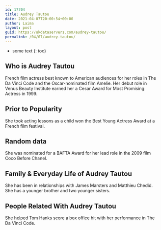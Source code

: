 ```yaml
---
id: 17704
title: Audrey Tautou
date: 2021-04-07T20:00:54+00:00
author: Laima
layout: post
guid: https://ukdataservers.com/audrey-tautou/
permalink: /04/07/audrey-tautou/
---
```


* some text
{: toc}


## Who is Audrey Tautou
                  
                  
                  
French film actress best known to American audiences for her roles in The Da Vinci Code and the Oscar-nominated film Amelie. Her debut role in Venus Beauty Institute earned her a Cesar Award for Most Promising Actress in 1999.
                  
              
            
              
            
                
                
                
## Prior to Popularity
                  
                  
                  
She took acting lessons as a child won the Best Young Actress Award at a French film festival.
                  
              
            
              
            
                
                
                
## Random data
                  
                  
                  
She was nominated for a BAFTA Award for her lead role in the 2009 film Coco Before Chanel.
                  
              
            
              
            
                
                
                
## Family & Everyday Life of Audrey Tautou
                  
                  
                  
She has been in relationships with James Marsters and Matthieu Chedid. She has a younger brother and two younger sisters.
                  
              
            
              
            
                
                
                
## People Related With Audrey Tautou
                  
                  
                  
She helped Tom Hanks score a box office hit with her performance in The Da Vinci Code.
                  
              
            
              
            
                
              
            
              
              
            
            
              
            
          
          
          
